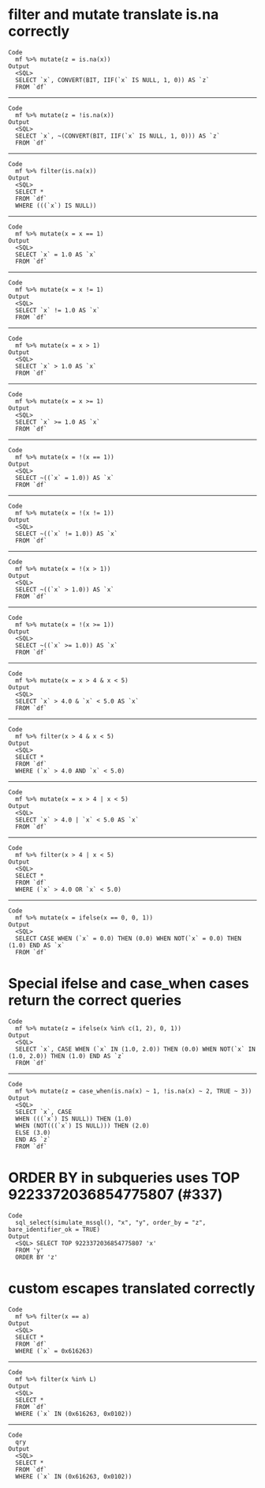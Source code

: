 # filter and mutate translate is.na correctly

    Code
      mf %>% mutate(z = is.na(x))
    Output
      <SQL>
      SELECT `x`, CONVERT(BIT, IIF(`x` IS NULL, 1, 0)) AS `z`
      FROM `df`

---

    Code
      mf %>% mutate(z = !is.na(x))
    Output
      <SQL>
      SELECT `x`, ~(CONVERT(BIT, IIF(`x` IS NULL, 1, 0))) AS `z`
      FROM `df`

---

    Code
      mf %>% filter(is.na(x))
    Output
      <SQL>
      SELECT *
      FROM `df`
      WHERE (((`x`) IS NULL))

---

    Code
      mf %>% mutate(x = x == 1)
    Output
      <SQL>
      SELECT `x` = 1.0 AS `x`
      FROM `df`

---

    Code
      mf %>% mutate(x = x != 1)
    Output
      <SQL>
      SELECT `x` != 1.0 AS `x`
      FROM `df`

---

    Code
      mf %>% mutate(x = x > 1)
    Output
      <SQL>
      SELECT `x` > 1.0 AS `x`
      FROM `df`

---

    Code
      mf %>% mutate(x = x >= 1)
    Output
      <SQL>
      SELECT `x` >= 1.0 AS `x`
      FROM `df`

---

    Code
      mf %>% mutate(x = !(x == 1))
    Output
      <SQL>
      SELECT ~((`x` = 1.0)) AS `x`
      FROM `df`

---

    Code
      mf %>% mutate(x = !(x != 1))
    Output
      <SQL>
      SELECT ~((`x` != 1.0)) AS `x`
      FROM `df`

---

    Code
      mf %>% mutate(x = !(x > 1))
    Output
      <SQL>
      SELECT ~((`x` > 1.0)) AS `x`
      FROM `df`

---

    Code
      mf %>% mutate(x = !(x >= 1))
    Output
      <SQL>
      SELECT ~((`x` >= 1.0)) AS `x`
      FROM `df`

---

    Code
      mf %>% mutate(x = x > 4 & x < 5)
    Output
      <SQL>
      SELECT `x` > 4.0 & `x` < 5.0 AS `x`
      FROM `df`

---

    Code
      mf %>% filter(x > 4 & x < 5)
    Output
      <SQL>
      SELECT *
      FROM `df`
      WHERE (`x` > 4.0 AND `x` < 5.0)

---

    Code
      mf %>% mutate(x = x > 4 | x < 5)
    Output
      <SQL>
      SELECT `x` > 4.0 | `x` < 5.0 AS `x`
      FROM `df`

---

    Code
      mf %>% filter(x > 4 | x < 5)
    Output
      <SQL>
      SELECT *
      FROM `df`
      WHERE (`x` > 4.0 OR `x` < 5.0)

---

    Code
      mf %>% mutate(x = ifelse(x == 0, 0, 1))
    Output
      <SQL>
      SELECT CASE WHEN (`x` = 0.0) THEN (0.0) WHEN NOT(`x` = 0.0) THEN (1.0) END AS `x`
      FROM `df`

# Special ifelse and case_when cases return the correct queries

    Code
      mf %>% mutate(z = ifelse(x %in% c(1, 2), 0, 1))
    Output
      <SQL>
      SELECT `x`, CASE WHEN (`x` IN (1.0, 2.0)) THEN (0.0) WHEN NOT(`x` IN (1.0, 2.0)) THEN (1.0) END AS `z`
      FROM `df`

---

    Code
      mf %>% mutate(z = case_when(is.na(x) ~ 1, !is.na(x) ~ 2, TRUE ~ 3))
    Output
      <SQL>
      SELECT `x`, CASE
      WHEN (((`x`) IS NULL)) THEN (1.0)
      WHEN (NOT(((`x`) IS NULL))) THEN (2.0)
      ELSE (3.0)
      END AS `z`
      FROM `df`

# ORDER BY in subqueries uses TOP 9223372036854775807 (#337)

    Code
      sql_select(simulate_mssql(), "x", "y", order_by = "z", bare_identifier_ok = TRUE)
    Output
      <SQL> SELECT TOP 9223372036854775807 'x'
      FROM 'y'
      ORDER BY 'z'

# custom escapes translated correctly

    Code
      mf %>% filter(x == a)
    Output
      <SQL>
      SELECT *
      FROM `df`
      WHERE (`x` = 0x616263)

---

    Code
      mf %>% filter(x %in% L)
    Output
      <SQL>
      SELECT *
      FROM `df`
      WHERE (`x` IN (0x616263, 0x0102))

---

    Code
      qry
    Output
      <SQL>
      SELECT *
      FROM `df`
      WHERE (`x` IN (0x616263, 0x0102))

